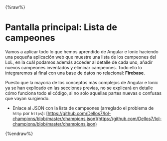 {%raw%}

# Pantalla principal: Lista de campeones

Vamos a aplicar todo lo que hemos aprendido de Angular e Ionic haciendo una pequeña aplicación web que muestre una lista de los campeones del LoL, en la cuál podamos además acceder al detalle de cada uno, añadir nuevos campeones inventados y eliminar campeones. Todo ello lo integraremos al final con una base de datos no relacional: **Firebase**.

Puesto que la mayoría de los conceptos más complejos de Angular e Ionic ya se han explicado en las secciones previas, no se explicará en detalle cómo funciona todo el código, si no solo aquellas partes nuevas o confusas que vayan surgiendo.

* Enlace al JSON con la lista de campeones (arreglado el problema de `http` por `https`): [https://github.com/Dellos7/lol-champions/blob/master/champions.json](https://github.com/Dellos7/lol-champions/blob/master/champions.json)

{%endraw%}